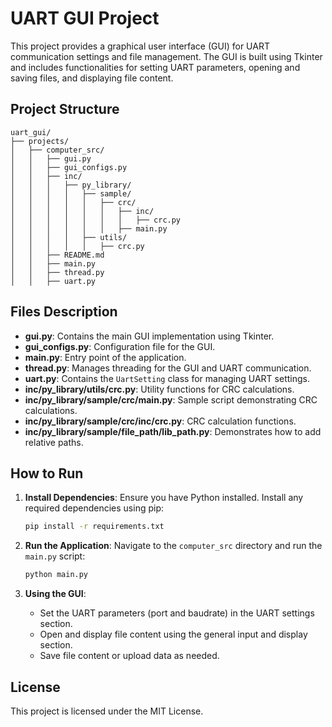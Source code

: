 # UART GUI Project

This project provides a graphical user interface (GUI) for UART communication settings and file management. The GUI is built using Tkinter and includes functionalities for setting UART parameters, opening and saving files, and displaying file content.

## Project Structure

```
uart_gui/
├── projects/
│   ├── computer_src/
│   │   ├── gui.py
│   │   ├── gui_configs.py
│   │   ├── inc/
│   │   │   ├── py_library/
│   │   │   │   ├── sample/
│   │   │   │   │   ├── crc/
│   │   │   │   │   │   ├── inc/
│   │   │   │   │   │   │   ├── crc.py
│   │   │   │   │   │   ├── main.py
│   │   │   │   ├── utils/
│   │   │   │   │   ├── crc.py
│   │   ├── README.md
│   │   ├── main.py
│   │   ├── thread.py
│   │   ├── uart.py
```

## Files Description

- **gui.py**: Contains the main GUI implementation using Tkinter.
- **gui_configs.py**: Configuration file for the GUI.
- **main.py**: Entry point of the application.
- **thread.py**: Manages threading for the GUI and UART communication.
- **uart.py**: Contains the `UartSetting` class for managing UART settings.
- **inc/py_library/utils/crc.py**: Utility functions for CRC calculations.
- **inc/py_library/sample/crc/main.py**: Sample script demonstrating CRC calculations.
- **inc/py_library/sample/crc/inc/crc.py**: CRC calculation functions.
- **inc/py_library/sample/file_path/lib_path.py**: Demonstrates how to add relative paths.

## How to Run

1. **Install Dependencies**:
   Ensure you have Python installed. Install any required dependencies using pip:
   ```sh
   pip install -r requirements.txt
   ```

2. **Run the Application**:
   Navigate to the `computer_src` directory and run the `main.py` script:
   ```sh
   python main.py
   ```

3. **Using the GUI**:
   - Set the UART parameters (port and baudrate) in the UART settings section.
   - Open and display file content using the general input and display section.
   - Save file content or upload data as needed.

## License

This project is licensed under the MIT License.
